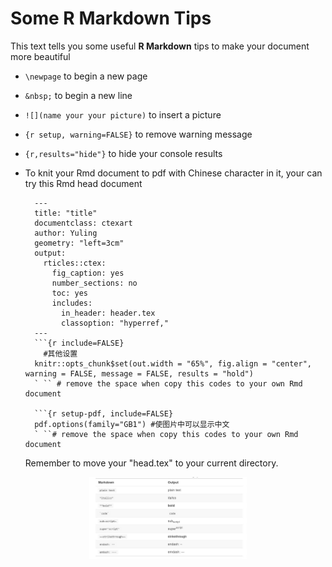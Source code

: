 # Some R Markdown Tips

This text tells you some useful **R Markdown** tips to make your document more beautiful

* `\newpage` to begin a new page
* `&nbsp;` to begin a new line
* `![](name your your picture)` to insert a picture
* `{r setup, warning=FALSE}` to remove warning message
* `{r,results="hide"}` to hide your console results
* To knit your Rmd document to pdf with Chinese character in it, your can try this Rmd head document

  ```
    ---
    title: "title"
    documentclass: ctexart
    author: Yuling
    geometry: "left=3cm"
    output:
      rticles::ctex:
        fig_caption: yes
        number_sections: no
        toc: yes
        includes:
          in_header: header.tex
          classoption: "hyperref,"
    ---
    ```{r include=FALSE}
      #其他设置
    knitr::opts_chunk$set(out.width = "65%", fig.align = "center", warning = FALSE, message = FALSE, results = "hold")
    ` `` # remove the space when copy this codes to your own Rmd document

    ```{r setup-pdf, include=FALSE}
    pdf.options(family="GB1") #使图片中可以显示中文
    ` ``# remove the space when copy this codes to your own Rmd document
  ```
  Remember to move your "head.tex" to your current directory.
 <div align="center"><img src='./Rmarkdown_format.jpg' width="50%" height="50%" /></div>
